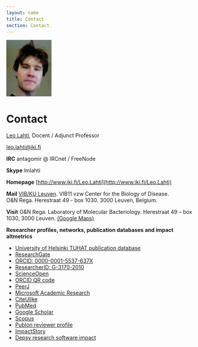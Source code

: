 ```yaml
---
layout: name
title: Contact
section: Contact
---
```


<img class='inset right' src='../images/meitsi2006.jpg' title='Leo Lahti' alt='Photo' width='120px' />

Contact
========

[Leo Lahti](http://www.iki.fi/Leo.Lahti), Docent / Adjunct Professor

<p></p>
  <!-- The icons here come from the external css links at _includes/head.html-->
  <a href="https://github.com/antagomir/"><i class="fa fa-lg fa-github"></i></a>
  <a href="https://twitter.com/antagomir"><i class="fa fa-lg fa-twitter"></i></a>
  <a href="https://antagomir.wordpress.com/"><i class="fa fa-lg fa-rss"></i></a>
  <a href="mailto:leo.lahti@iki.fi"><i class="fa fa-fw fa-envelope-o"></i>leo.lahti@iki.fi</a>  
<p></p>

**IRC** antagomir @ IRCnet / FreeNode

**Skype** lmlahti 

**Homepage** [http://www.iki.fi/Leo.Lahti](http://www.iki.fi/Leo.Lahti)  

**Mail** [VIB/KU Leuven](http://www.kuleuven.be/wieiswie/en/person/00107616). VIB11 vzw Center for the Biology of Disease.<br/>O&N Rega. Herestraat 49 - box 1030. 3000 Leuven, Belgium.  

**Visit** O&N Rega. Laboratory of Molecular Bacteriology. Herestraat 49 – box 1030, 3000 Leuven. [(Google Maps)](https://www.google.fi/maps/place/O%26N+2,+Herestraat+49,+3001+Leuven,+Belgia/@50.8801991,4.6722555,18z/data=!4m5!3m4!1s0x47c160fc39b652c9:0xad0f366ba2185463!8m2!3d50.8806041!4d4.672748)


<!--*[http://roihu.info/cv.pdf Curriculum Vitae]-->
<p></p>

<!--<a title="Leo Lahti" href="http://www.researchgate.net/profile/Leo_Lahti/"><img src="http://www.researchgate.net/images/public/profile_share_badge.png" alt="Leo Lahti" /></a>-->



**Researcher profiles, networks, publication databases and impact altmetrics**  
  * [University of Helsinki TUHAT publication database](https://tuhat.halvi.helsinki.fi/portal/en/persons/leo-mikael-lahti%285d23e9ba-1f39-42f0-b23b-77fe12413479%29.html)
  * [ResearchGate](http://www.researchgate.net/profile/Leo_Lahti/)  
  * [ORCID: 0000-0001-5537-637X](http://orcid.org/0000-0001-5537-637X)
  * [ResearcherID: G-3170-2010](http://www.researcherid.com/rid/G-3170-2010)
  * [ScienceOpen](https://www.scienceopen.com/user/statistics/leo_lahti)
  * [ORCID QR code](orcid_qrcode_leolahti.png)  
  * [PeerJ](https://peerj.com/antagomir/)
  * [Microsoft Academic Research](http://academic.research.microsoft.com/Author/785237)
  * [CiteUlike](http://www.citeulike.org/author/Lahti:L)
  * [PubMed](http://www.ncbi.nlm.nih.gov/sites/myncbi/collections/public/1VaRtFbzqhfLWsXzDa1c5CSQK)
  * [Google Scholar](https://tinyurl.com/ng6g6tk)
  * [Scopus](https://www.scopus.com/authid/detail.uri?authorId=8679063700)
  * [Publon reviewer profile](https://publons.com/author/246930/leo-lahti#stats)
  * [ImpactStory](https://impactstory.org/u/0000-0001-5537-637X)
  * [Depsy research software impact](http://depsy.org/person/333684)  

<!--* [Loop](http://loop.frontiersin.org/people/295152/overview)-->

